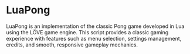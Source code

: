 # LuaPong
LuaPong is an implementation of the classic Pong game developed in Lua using the LÖVE game engine. This script provides a classic gaming experience with features such as menu selection, settings management, credits, and smooth, responsive gameplay mechanics.
